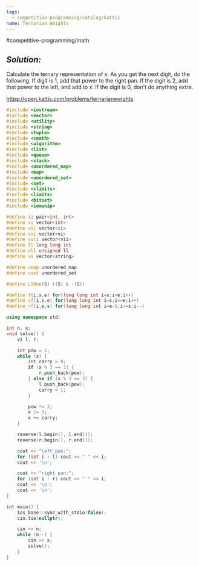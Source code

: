 ```yaml
---
tags:
  - competitive-programming/catalog/kattis
name: Ternarian Weights
---
```

#competitive-programming/math
## _Solution:_
Calculate the ternary representation of $x$. As you get the next digit, do the following. If digit is $1$, add that power to the right pan. If the digit is $2$, add that power to the left, and add to $x$. If the digit is $0$, don't do anything extra.

https://open.kattis.com/problems/ternarianweights
```cpp
#include <iostream>
#include <vector>
#include <utility>
#include <string>
#include <tuple>
#include <cmath>
#include <algorithm>
#include <list>
#include <queue>
#include <stack>
#include <unordered_map>
#include <map>
#include <unordered_set>
#include <set>
#include <climits>
#include <limits>
#include <bitset>
#include <iomanip>

#define ii pair<int, int>
#define vi vector<int>
#define vii vector<ii>
#define vvi vector<vi>
#define vvii vector<vii>
#define ll long long int
#define ull unsigned ll
#define vs vector<string>

#define umap unordered_map
#define uset unordered_set

#define LSOne(S) ((S) & -(S))

#define f(i,s,e) for(long long int i=s;i<e;i++)
#define cf(i,s,e) for(long long int i=s;i<=e;i++)
#define rf(i,e,s) for(long long int i=e-1;i>=s;i--)

using namespace std;

int n, x;
void solve() {
    vi l, r;

    int pow = 1;
    while (x) {
        int carry = 0;
        if (x % 3 == 1) {
            r.push_back(pow);
        } else if (x % 3 == 2) {
            l.push_back(pow);
            carry = 1;
        }

        pow *= 3;
        x /= 3;
        x += carry;
    }

    reverse(l.begin(), l.end());
    reverse(r.begin(), r.end());

    cout << "left pan:";
    for (int i : l) cout << " " << i;
    cout << '\n';

    cout << "right pan:";
    for (int i : r) cout << " " << i;
    cout << '\n';
    cout << '\n';
}

int main() {
    ios_base::sync_with_stdio(false);
    cin.tie(nullptr);

    cin >> n;
    while (n--) {
        cin >> x;
        solve();
    }
}
```